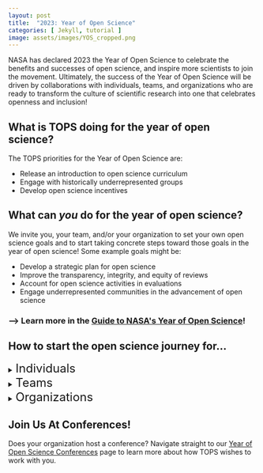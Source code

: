 ```yaml
---
layout: post
title:  "2023: Year of Open Science"
categories: [ Jekyll, tutorial ]
image: assets/images/YOS_cropped.png
---
```

NASA has declared 2023 the Year of Open Science to celebrate the benefits and successes of open science, and inspire more scientists to join the movement. Ultimately, the success of the Year of Open Science will be driven by collaborations with individuals, teams, and organizations who are ready to transform the culture of scientific research into one that celebrates openness and inclusion!

## What is TOPS doing for the year of open science?

The TOPS priorities for the Year of Open Science are:
- Release an introduction to open science curriculum
- Engage with historically underrepresented groups
- Develop open science incentives

## What can *you* do for the year of open science?

We invite you, your team, and/or your organization to set your own open science goals and to start taking concrete steps toward those goals in the year of open science! Some example goals might be:
- Develop a strategic plan for open science
- Improve the transparency, integrity, and equity of reviews
- Account for open science activities in evaluations
- Engage underrepresented communities in the advancement of open science

### --> Learn more in the [Guide to NASA's Year of Open Science](https://github.com/nasa/Transform-to-Open-Science/blob/main/Year_of_Open_Science_Guide/readme.md)!

## How to start the open science journey for...

<details> <summary><span style="font-size:x-large;">Individuals</span></summary>

Are you just beginning your open science journey? Perhaps you have only just begun to post your code or data online, share your pre-prints, or share your null hypothesis as part of your grant application? Or perhaps you are exploring science communication on a personal blog. All of these behaviors exemplify open science and we would like for you to join us in the Year of Open Science! <br><br>

If you are excited to learn and encourage others to learn about open science as part of the Year of Open Science, then we invite you to check out the <a href = "https://github.com/nasa/Transform-to-Open-Science/blob/main/Open_Science_Cookbook/Your_Open_Science_Journey.md#guide-for-your-open-science-journey">Guide for Your Open Science Journey</a>!
</details>

<details> <summary><span style="font-size:x-large;">Teams</span></summary>
Is your team interested in adopting open science principles and practices, but unsure of how to begin? The Year of Open Science team activities could help you reflect together on how to equip the people at your organization with practical knowledge in open science, as well as introduce them to a wider community of open science practitioners.  <br><br>

Learn how to get your team involved with the <a href = "https://github.com/nasa/Transform-to-Open-Science/blob/main/Open_Science_Cookbook/Your_Teams_Open_Science_Journey.md#guide-for-your-teams-open-science-journey">Guide for Your Team's Open Science Journey</a>!
</details>

<details> <summary><span style="font-size:x-large;">Organizations</span></summary>

Is your organization is ready to devote people, funds, and other resources to adopting open science throughout the organization. If your leaders are committed to becoming known as an open science organization, and excited to facilitate open science research through its policy and actions, then we invite you to explore the <a href = "https://github.com/nasa/Transform-to-Open-Science/blob/main/Open_Science_Cookbook/Your_Organizations_Open_Science_Journey.md#guide-for-your-organizations-open-science-journey">Guide for Your Organization's Open Science Journey</a>!
</details>

## Join Us At Conferences! 
Does your organization host a conference? Navigate straight to our [Year of Open Science Conferences](https://github.com/nasa/Transform-to-Open-Science/blob/main/Year_of_Open_Science_Guide/conferences_for_the_year_of_open_science.md#conferences-with-tops-for-the-year-of-open-science) page to learn more about how TOPS wishes to work with you.
